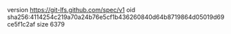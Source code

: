 version https://git-lfs.github.com/spec/v1
oid sha256:4114254c219a70a24b76e5cf1b436260840d64b8719864d05019d69ce5f1c2af
size 6379
